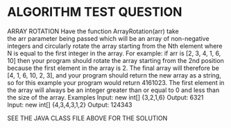 # ALGORITHM TEST QUESTION
ARRAY ROTATION
Have the function ArrayRotation(arr) take the arr parameter being passed which will be an array of non-negative integers and circularly rotate the array starting from the Nth element where N is equal to the first integer in the array. For example: if arr is [2, 3, 4, 1, 6, 10] then your program should rotate the array starting from the 2nd position because the first element in the array is 2. The final array will therefore be [4, 1, 6, 10, 2, 3], and your program should return the new array as a string, so for this example your program would return 4161023. The first element in the array will always be an integer greater than or equal to 0 and less than the size of the array.
Examples
Input: new int[] {3,2,1,6}
Output: 6321
Input: new int[] {4,3,4,3,1,2}
Output: 124343

SEE THE JAVA CLASS FILE ABOVE FOR THE SOLUTION
